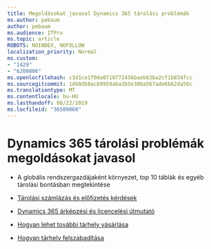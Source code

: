 ```yaml
---
title: Megoldásokat javasol Dynamics 365 tárolási problémák
ms.author: pebaum
author: pebaum
ms.audience: ITPro
ms.topic: article
ROBOTS: NOINDEX, NOFOLLOW
localization_priority: Normal
ms.custom:
- "1429"
- "6200006"
ms.openlocfilehash: c3d1ce1f0da0710772456baeb63ba2cf1b834fcc
ms.sourcegitcommit: 1d98db8acb9959aba3b5e308a567ade6b62da56c
ms.translationtype: MT
ms.contentlocale: hu-HU
ms.lasthandoff: 08/22/2019
ms.locfileid: "36509868"
---
```

# <a name="recommend-solutions-for-dynamics-365-storage-issues"></a>Dynamics 365 tárolási problémák megoldásokat javasol

* A globális rendszergazdájaként környezet, top 10 táblák és egyéb tárolási bontásban megtekintése

* [Tárolási számlázás és előfizetés kérdések](https://docs.microsoft.com/dynamics365/customer-engagement/admin/contact-information-microsoft-dynamics-365-online-billing-support)

* [Dynamics 365 árképzési és licencelési útmutató](https://dynamics.microsoft.com/pricing/)

* [Hogyan lehet további tárhely vásárlása](https://docs.microsoft.com/dynamics365/customer-engagement/admin/manage-storage#add-storage-to-dynamics-365-online)

* [Hogyan tárhely felszabadítása](https://docs.microsoft.com/dynamics365/customer-engagement/admin/free-storage-space)
